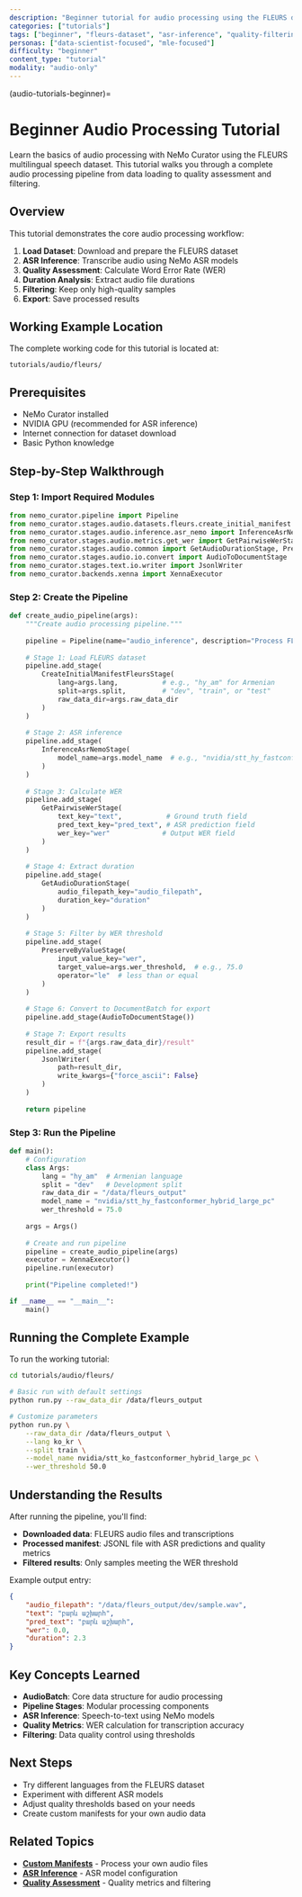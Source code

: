 ```yaml
---
description: "Beginner tutorial for audio processing using the FLEURS dataset"
categories: ["tutorials"]
tags: ["beginner", "fleurs-dataset", "asr-inference", "quality-filtering"]
personas: ["data-scientist-focused", "mle-focused"]
difficulty: "beginner"
content_type: "tutorial"
modality: "audio-only"
---
```


(audio-tutorials-beginner)=
# Beginner Audio Processing Tutorial

Learn the basics of audio processing with NeMo Curator using the FLEURS multilingual speech dataset. This tutorial walks you through a complete audio processing pipeline from data loading to quality assessment and filtering.

## Overview

This tutorial demonstrates the core audio processing workflow:

1. **Load Dataset**: Download and prepare the FLEURS dataset
2. **ASR Inference**: Transcribe audio using NeMo ASR models  
3. **Quality Assessment**: Calculate Word Error Rate (WER)
4. **Duration Analysis**: Extract audio file durations
5. **Filtering**: Keep only high-quality samples
6. **Export**: Save processed results

## Working Example Location

The complete working code for this tutorial is located at:
```
tutorials/audio/fleurs/
```

## Prerequisites

- NeMo Curator installed
- NVIDIA GPU (recommended for ASR inference)
- Internet connection for dataset download
- Basic Python knowledge

## Step-by-Step Walkthrough

### Step 1: Import Required Modules

```python
from nemo_curator.pipeline import Pipeline
from nemo_curator.stages.audio.datasets.fleurs.create_initial_manifest import CreateInitialManifestFleursStage
from nemo_curator.stages.audio.inference.asr_nemo import InferenceAsrNemoStage
from nemo_curator.stages.audio.metrics.get_wer import GetPairwiseWerStage
from nemo_curator.stages.audio.common import GetAudioDurationStage, PreserveByValueStage
from nemo_curator.stages.audio.io.convert import AudioToDocumentStage
from nemo_curator.stages.text.io.writer import JsonlWriter
from nemo_curator.backends.xenna import XennaExecutor
```

### Step 2: Create the Pipeline

```python
def create_audio_pipeline(args):
    """Create audio processing pipeline."""
    
    pipeline = Pipeline(name="audio_inference", description="Process FLEURS dataset with ASR")
    
    # Stage 1: Load FLEURS dataset
    pipeline.add_stage(
        CreateInitialManifestFleursStage(
            lang=args.lang,           # e.g., "hy_am" for Armenian
            split=args.split,         # "dev", "train", or "test"
            raw_data_dir=args.raw_data_dir
        )
    )
    
    # Stage 2: ASR inference
    pipeline.add_stage(
        InferenceAsrNemoStage(
            model_name=args.model_name  # e.g., "nvidia/stt_hy_fastconformer_hybrid_large_pc"
        )
    )
    
    # Stage 3: Calculate WER
    pipeline.add_stage(
        GetPairwiseWerStage(
            text_key="text",           # Ground truth field
            pred_text_key="pred_text", # ASR prediction field
            wer_key="wer"             # Output WER field
        )
    )
    
    # Stage 4: Extract duration
    pipeline.add_stage(
        GetAudioDurationStage(
            audio_filepath_key="audio_filepath",
            duration_key="duration"
        )
    )
    
    # Stage 5: Filter by WER threshold
    pipeline.add_stage(
        PreserveByValueStage(
            input_value_key="wer",
            target_value=args.wer_threshold,  # e.g., 75.0
            operator="le"  # less than or equal
        )
    )
    
    # Stage 6: Convert to DocumentBatch for export
    pipeline.add_stage(AudioToDocumentStage())
    
    # Stage 7: Export results
    result_dir = f"{args.raw_data_dir}/result"
    pipeline.add_stage(
        JsonlWriter(
            path=result_dir,
            write_kwargs={"force_ascii": False}
        )
    )
    
    return pipeline
```

### Step 3: Run the Pipeline

```python
def main():
    # Configuration
    class Args:
        lang = "hy_am"  # Armenian language
        split = "dev"   # Development split
        raw_data_dir = "/data/fleurs_output"
        model_name = "nvidia/stt_hy_fastconformer_hybrid_large_pc"
        wer_threshold = 75.0
    
    args = Args()
    
    # Create and run pipeline
    pipeline = create_audio_pipeline(args)
    executor = XennaExecutor()
    pipeline.run(executor)
    
    print("Pipeline completed!")

if __name__ == "__main__":
    main()
```

## Running the Complete Example

To run the working tutorial:

```bash
cd tutorials/audio/fleurs/

# Basic run with default settings
python run.py --raw_data_dir /data/fleurs_output

# Customize parameters
python run.py \
    --raw_data_dir /data/fleurs_output \
    --lang ko_kr \
    --split train \
    --model_name nvidia/stt_ko_fastconformer_hybrid_large_pc \
    --wer_threshold 50.0
```

## Understanding the Results

After running the pipeline, you'll find:

- **Downloaded data**: FLEURS audio files and transcriptions
- **Processed manifest**: JSONL file with ASR predictions and quality metrics
- **Filtered results**: Only samples meeting the WER threshold

Example output entry:
```json
{
    "audio_filepath": "/data/fleurs_output/dev/sample.wav",
    "text": "բարև աշխարհ",
    "pred_text": "բարև աշխարհ", 
    "wer": 0.0,
    "duration": 2.3
}
```

## Key Concepts Learned

- **AudioBatch**: Core data structure for audio processing
- **Pipeline Stages**: Modular processing components
- **ASR Inference**: Speech-to-text using NeMo models
- **Quality Metrics**: WER calculation for transcription accuracy
- **Filtering**: Data quality control using thresholds

## Next Steps

- Try different languages from the FLEURS dataset
- Experiment with different ASR models
- Adjust quality thresholds based on your needs
- Create custom manifests for your own audio data

## Related Topics

- **[Custom Manifests](../load-data/custom-manifests.md)** - Process your own audio files
- **[ASR Inference](../process-data/asr-inference/index.md)** - ASR model configuration
- **[Quality Assessment](../process-data/quality-assessment/index.md)** - Quality metrics and filtering

